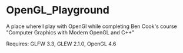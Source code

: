 # OpenGL_Playground
A place where I play with OpenGl while completing Ben Cook's course "Computer Graphics with Modern OpenGL and C++" 

Requires: GLFW 3.3, GLEW 2.1.0, OpenGL 4.6
